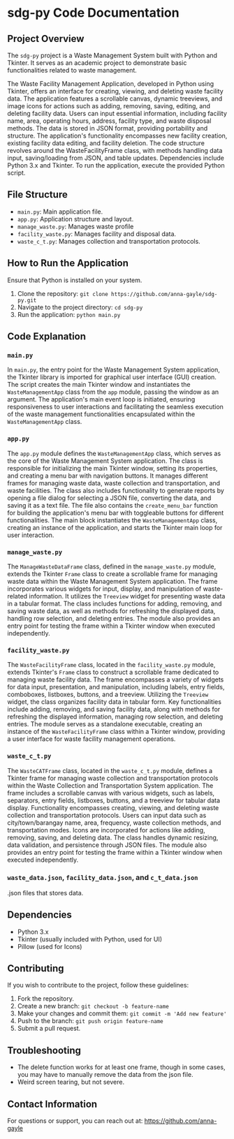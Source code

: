
# sdg-py Code Documentation

## Project Overview

The `sdg-py` project is a Waste Management System built with Python and Tkinter. It serves as an academic project to demonstrate basic functionalities related to waste management.

The Waste Facility Management Application, developed in Python using Tkinter, offers an interface for creating, viewing, and deleting waste facility data. The application features a scrollable canvas, dynamic treeviews, and image icons for actions such as adding, removing, saving, editing, and deleting facility data. Users can input essential information, including facility name, area, operating hours, address, facility type, and waste disposal methods. The data is stored in JSON format, providing portability and structure. The application's functionality encompasses new facility creation, existing facility data editing, and facility deletion. The code structure revolves around the WasteFacilityFrame class, with methods handling data input, saving/loading from JSON, and table updates. Dependencies include Python 3.x and Tkinter. To run the application, execute the provided Python script.

## File Structure

- `main.py`: Main application file.
- `app.py`: Application structure and layout.
- `manage_waste.py`: Manages waste profile
- `facility_waste.py`: Manages facility and disposal data.
- `waste_c_t.py`: Manages collection and transportation protocols.

## How to Run the Application

Ensure that Python is installed on your system.

1. Clone the repository: `git clone https://github.com/anna-gayle/sdg-py.git`
2. Navigate to the project directory: `cd sdg-py`
3. Run the application: `python main.py`

## Code Explanation

### `main.py`

In `main.py`, the entry point for the Waste Management System application, the Tkinter library is imported for graphical user interface (GUI) creation. The script creates the main Tkinter window and instantiates the `WasteManagementApp` class from the `app` module, passing the window as an argument. The application's main event loop is initiated, ensuring responsiveness to user interactions and facilitating the seamless execution of the waste management functionalities encapsulated within the `WasteManagementApp` class.

### `app.py`

The `app.py` module defines the `WasteManagementApp` class, which serves as the core of the Waste Management System application. The class is responsible for initializing the main Tkinter window, setting its properties, and creating a menu bar with navigation buttons. It manages different frames for managing waste data, waste collection and transportation, and waste facilities. The class also includes functionality to generate reports by opening a file dialog for selecting a JSON file, converting the data, and saving it as a text file. The file also contains the `create_menu_bar` function for building the application's menu bar with toggleable buttons for different functionalities. The main block instantiates the `WasteManagementApp` class, creating an instance of the application, and starts the Tkinter main loop for user interaction.

### `manage_waste.py`

The `ManageWasteDataFrame` class, defined in the `manage_waste.py` module, extends the Tkinter `Frame` class to create a scrollable frame for managing waste data within the Waste Management System application. The frame incorporates various widgets for input, display, and manipulation of waste-related information. It utilizes the `Treeview` widget for presenting waste data in a tabular format. The class includes functions for adding, removing, and saving waste data, as well as methods for refreshing the displayed data, handling row selection, and deleting entries. The module also provides an entry point for testing the frame within a Tkinter window when executed independently.

### `facility_waste.py`

The `WasteFacilityFrame` class, located in the `facility_waste.py` module, extends Tkinter's `Frame` class to construct a scrollable frame dedicated to managing waste facility data. The frame encompasses a variety of widgets for data input, presentation, and manipulation, including labels, entry fields, comboboxes, listboxes, buttons, and a treeview. Utilizing the `Treeview` widget, the class organizes facility data in tabular form. Key functionalities include adding, removing, and saving facility data, along with methods for refreshing the displayed information, managing row selection, and deleting entries. The module serves as a standalone executable, creating an instance of the `WasteFacilityFrame` class within a Tkinter window, providing a user interface for waste facility management operations.

### `waste_c_t.py`

The `WasteCATFrame` class, located in the `waste_c_t.py` module, defines a Tkinter frame for managing waste collection and transportation protocols within the Waste Collection and Transportation System application. The frame includes a scrollable canvas with various widgets, such as labels, separators, entry fields, listboxes, buttons, and a treeview for tabular data display. Functionality encompasses creating, viewing, and deleting waste collection and transportation protocols. Users can input data such as city/town/barangay name, area, frequency, waste collection methods, and transportation modes. Icons are incorporated for actions like adding, removing, saving, and deleting data. The class handles dynamic resizing, data validation, and persistence through JSON files. The module also provides an entry point for testing the frame within a Tkinter window when executed independently.

### `waste_data.json`, `facility_data.json`, and `c_t_data.json`

.json files that stores data.

## Dependencies

- Python 3.x
- Tkinter (usually included with Python, used for UI)
- Pillow (used for Icons)

## Contributing

If you wish to contribute to the project, follow these guidelines:

1. Fork the repository.
2. Create a new branch: `git checkout -b feature-name`
3. Make your changes and commit them: `git commit -m 'Add new feature'`
4. Push to the branch: `git push origin feature-name`
5. Submit a pull request.

## Troubleshooting

- The delete function works for at least one frame, though in some cases, you may have to manually remove the data from the json file.
- Weird screen tearing, but not severe.

## Contact Information

For questions or support, you can reach out at: 
https://github.com/anna-gayle


